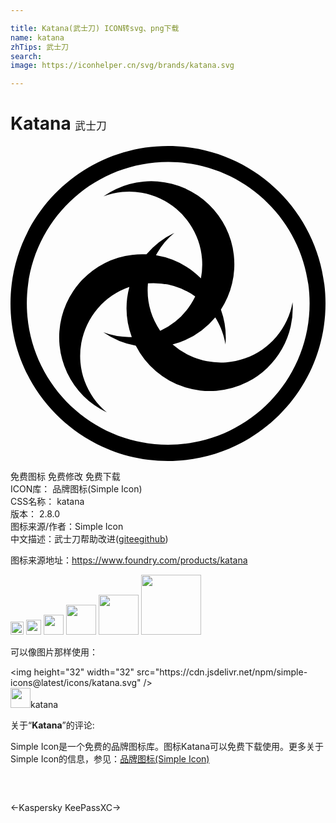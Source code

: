 ```yaml
---

title: Katana(武士刀) ICON转svg、png下载
name: katana
zhTips: 武士刀
search: 
image: https://iconhelper.cn/svg/brands/katana.svg

---
```


# Katana  <small style="font-size: 60%;font-weight: 100">武士刀</small>

<div id="svg" class="svg-wrap">
<svg role="img" viewBox="0 0 24 24" xmlns="http://www.w3.org/2000/svg"><title>Katana icon</title><path d="M12 0C5.373 0 0 5.373 0 12s5.373 12 12 12 12-5.373 12-12S18.627 0 12 0zm.016 22.762H12c-5.95-.009-10.765-4.84-10.756-10.789.009-5.95 4.839-10.766 10.789-10.757 5.943.009 10.756 4.829 10.756 10.773 0 5.95-4.823 10.773-10.773 10.773zm9.475-10.857a5.562 5.562 0 0 1-9.142 3.214 6.331 6.331 0 0 0 3.251-2.062l.104.169c.339.584.568 1.226.676 1.893a6.281 6.281 0 0 0-.349-2.656 6.328 6.328 0 0 0-8.94-8.63 5.563 5.563 0 0 1 7.418 6.256 6.334 6.334 0 0 0-3.425-1.762l.093-.175a5.53 5.53 0 0 1 1.304-1.533 6.31 6.31 0 0 0-2.122 1.636 6.327 6.327 0 0 0-3.016 12.044 5.564 5.564 0 0 1 1.713-9.562 6.33 6.33 0 0 0 .185 3.818h-.186a5.535 5.535 0 0 1-1.98-.36 6.295 6.295 0 0 0 2.471 1.025 6.328 6.328 0 0 0 8.513 2.758 6.319 6.319 0 0 0 3.432-6.073zm-11.018-1.443a5.582 5.582 0 0 1 3.6.998 5.584 5.584 0 0 1-2.667 2.618 5.57 5.57 0 0 1-.933-3.616z"/></svg>
</div>
<detail full-name='katana'></detail>

<div class="detail-page">
<p>
<span><span class="badge-success badge">免费图标</span> <span class="badge-success badge">免费修改</span>  <span class="badge-success badge">免费下载</span> </span>
<br/>
<span>
ICON库：
<span class="badge-secondary badge">品牌图标(Simple Icon)</span> 
</span>
<br/>
<span>
CSS名称：
<span class="badge-secondary badge">katana</span> 
</span>

<br/>
<span>
版本：
<span class="badge-secondary badge">2.8.0</span> 
</span>
<br/>
<span>图标来源/作者：<span class="badge-light badge">Simple Icon</span></span> 
<br/>
<span class="zh-detail">中文描述：<span class="badge-primary badge">武士刀</span><span class="help-link"><span>帮助改进</span>(<a href="https://gitee.com/liuwave/icon-helper/edit/master/json/brands/katana.json" target="_blank" rel="noopener noreferrer">gitee</a><a href="https://github.com/liuwave/icon-helper/edit/master/json/brands/katana.json" target="_blank" rel="noopener noreferrer">github</a></span>)</span><br/>
</p>
</div><div class="description description alert alert-light"><p>图标来源地址：<a href="https://www.foundry.com/products/katana" target="_blank" rel="noopener noreferrer">https://www.foundry.com/products/katana</a></p></div>
<div class="alert alert-dark">
<img height="21" width="21" src="https://cdn.jsdelivr.net/npm/simple-icons@latest/icons/katana.svg" />
<img height="24" width="24" src="https://cdn.jsdelivr.net/npm/simple-icons@latest/icons/katana.svg" />
<img height="32" width="32" src="https://cdn.jsdelivr.net/npm/simple-icons@latest/icons/katana.svg" />
<img height="48" width="48" src="https://cdn.jsdelivr.net/npm/simple-icons@latest/icons/katana.svg" />
<img height="64" width="64" src="https://cdn.jsdelivr.net/npm/simple-icons@latest/icons/katana.svg" />
<img height="96" width="96" src="https://cdn.jsdelivr.net/npm/simple-icons@latest/icons/katana.svg" />

</div>
<div>
  <p>可以像图片那样使用：    
  </p>
  <div class="alert alert-primary" style="font-size: 14px">
    &lt;img height="32" width="32" src="https://cdn.jsdelivr.net/npm/simple-icons@latest/icons/katana.svg" /&gt;
    <copy-btn content='<img height="32" width="32" src="https://cdn.jsdelivr.net/npm/simple-icons@latest/icons/katana.svg" />'></copy-btn>
  </div>
  <div class="alert alert-secondary">
    <img height="32" width="32" src="https://cdn.jsdelivr.net/npm/simple-icons@latest/icons/katana.svg" />katana
    <copy-btn content="katana" btn-title="复制图标名称"></copy-btn>
  </div>
</div>
<div class="icon-detail__container">
<p>关于“<b>Katana</b>”的评论:</p>
</div>
<Vssue title="关于“Katana”的评论" />
<div><p>Simple Icon是一个免费的品牌图标库。图标Katana可以免费下载使用。更多关于  Simple Icon的信息，参见：<a target="_blank" href="https://iconhelper.cn/brands.html">品牌图标(Simple Icon)</a>
</p></div>


<div style="padding:2rem 0 " class="page-nav"><p class="inner"><span class="prev">←<router-link to="/icon/kaspersky.html">Kaspersky</router-link></span> <span class="next"><router-link to="/icon/keepassxc.html">KeePassXC</router-link>→</span></p></div>
